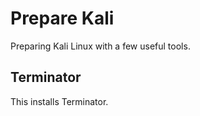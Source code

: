 # Prepare Kali
Preparing Kali Linux with a few useful tools.

## Terminator
This installs Terminator.
